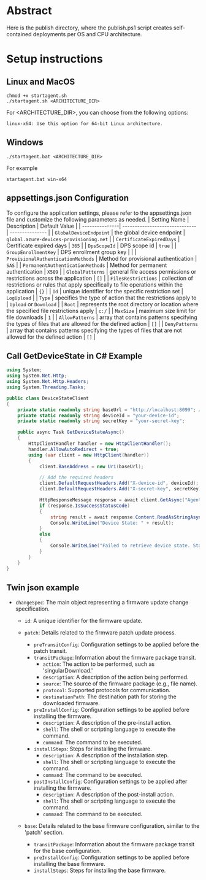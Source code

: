 # Abstract
Here is the publish directory, where the publish.ps1 script creates self-contained deployments per OS and CPU architecture.

# Setup instructions
## Linux and MacOS
````
chmod +x startagent.sh
./startagent.sh <ARCHITECTURE_DIR>
````
For <ARCHITECTURE_DIR>, you can choose from the following options:

    linux-x64: Use this option for 64-bit Linux architecture.

## Windows
````
./startagent.bat <ARCHITECTURE_DIR>
````

For example
````
startagent.bat win-x64 
````

## appsettings.json Configuration

To configure the application settings, please refer to the appsettings.json file and customize the following parameters as needed.
| Setting Name   | Description                    | Default Value   |
| ---------------| ------------------------------ | --------------- |
| `GlobalDeviceEndpoint`       | the global device endpoint  |  `global.azure-devices-provisioning.net` |
| `CertificateExpiredDays`       | Certificate expired days  |  `365` |
| `DpsScopeId`       | DPS scope id  |  `true` |
| `GroupEnrollmentKey`       | DPS enrollment group key  |   |
| `ProvisionalAuthenticationMethods`  | Method for provisional authentication  | `SAS`     |
| `PermanentAuthenticationMethods`    | Method for permanent authentication | `X509`         |
| `GlobalPatterns`    | general file access permissions or restrictions across the application | `[]` |
| `FilesRestrictions`    | collection of restrictions or rules that apply specifically to file operations within the application | `{}` |
| `Id`    |  unique identifier for the specific restriction set | `LogUpload` |
| `Type`    |  specifies the type of action that the restrictions apply to | `Upload` or  `Download` |
| `Root`    |  represents the root directory or location where the specified file restrictions apply | `c:/` |
| `MaxSize`    |  maximum size limit for file downloads | `1` |
| `AllowPatterns`    |  array that contains patterns specifying the types of files that are allowed for the defined action | `[]`       |
| `DenyPatterns`    |  array that contains patterns specifying the types of files that are not allowed for the defined action | `[]`       |

## Call GetDeviceState in C# Example
```csharp
using System;
using System.Net.Http;
using System.Net.Http.Headers;
using System.Threading.Tasks;

public class DeviceStateClient
{
    private static readonly string baseUrl = "http://localhost:8099"; // Use HTTP
    private static readonly string deviceId = "your-device-id";
    private static readonly string secretKey = "your-secret-key";

    public async Task GetDeviceStateAsync()
    {
        HttpClientHandler handler = new HttpClientHandler();
        handler.AllowAutoRedirect = true;
        using (var client = new HttpClient(handler))
        {
            client.BaseAddress = new Uri(baseUrl);

            // Add the required headers
            client.DefaultRequestHeaders.Add("X-device-id", deviceId);
            client.DefaultRequestHeaders.Add("X-secret-key", secretKey);

            HttpResponseMessage response = await client.GetAsync("Agent/GetDeviceState");
            if (response.IsSuccessStatusCode)
            {
                string result = await response.Content.ReadAsStringAsync();
                Console.WriteLine("Device State: " + result);
            }
            else
            {
                Console.WriteLine("Failed to retrieve device state. Status code: " + response.StatusCode);
            }
        }
    }
}
```

## Twin json example
- `changeSpec`: The main object representing a firmware update change specification.
  - `id`: A unique identifier for the firmware update.
  
  - `patch`: Details related to the firmware patch update process.
    - `preTransitConfig`: Configuration settings to be applied before the patch transit.
    - `transitPackage`: Information about the firmware package transit.
      - `action`: The action to be performed, such as 'singularDownload.'
      - `description`: A description of the action being performed.
      - `source`: The source of the firmware package (e.g., file name).
      - `protocol`: Supported protocols for communication.
      - `destinationPath`: The destination path for storing the downloaded firmware.
    - `preInstallConfig`: Configuration settings to be applied before installing the firmware.
      - `description`: A description of the pre-install action.
      - `shell`: The shell or scripting language to execute the command.
      - `command`: The command to be executed.
    - `installSteps`: Steps for installing the firmware.
      - `description`: A description of the installation step.
      - `shell`: The shell or scripting language to execute the command.
      - `command`: The command to be executed.
    - `postInstallConfig`: Configuration settings to be applied after installing the firmware.
      - `description`: A description of the post-install action.
      - `shell`: The shell or scripting language to execute the command.
      - `command`: The command to be executed.

  - `base`: Details related to the base firmware configuration, similar to the 'patch' section.
    - `transitPackage`: Information about the firmware package transit for the base configuration.
    - `preInstallConfig`: Configuration settings to be applied before installing the base firmware.
    - `installSteps`: Steps for installing the base firmware.


